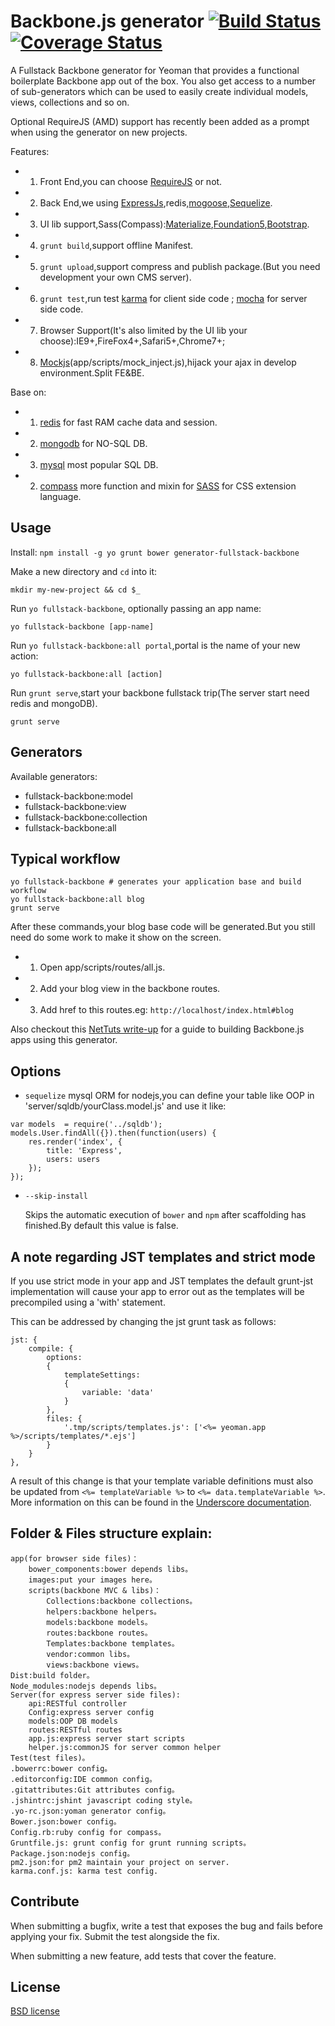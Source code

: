 # Backbone.js generator [![Build Status](https://travis-ci.org/pusongyang/generator-fullstack-backbone.svg?branch=master)](https://travis-ci.org/pusongyang/generator-fullstack-backbone) [![Coverage Status](https://coveralls.io/repos/github/pusongyang/generator-fullstack-backbone/badge.svg?branch=master)](https://coveralls.io/github/pusongyang/generator-fullstack-backbone?branch=master)

A Fullstack Backbone generator for Yeoman that provides a functional boilerplate Backbone app out of the box. You also get access to a number of sub-generators which can be used to easily create individual models, views, collections and so on.

Optional RequireJS (AMD) support has recently been added as a prompt when using the generator on new projects.

Features:
- 1) Front End,you can choose [RequireJS](http://requirejs.org/) or not.
- 2) Back End,we using [ExpressJs](http://expressjs.com/),redis,[mogoose](http://mongoosejs.com/),[Sequelize](http://docs.sequelizejs.com/en/latest/).
- 3) UI lib support,Sass(Compass):[Materialize](http://materializecss.com/),[Foundation5](http://foundation.zurb.com/sites/docs/v/5.5.3/),[Bootstrap](http://v3.bootcss.com/getting-started/).
- 4) `grunt build`,support offline Manifest.
- 5) `grunt upload`,support compress and publish package.(But you need development your own CMS server).
- 6) `grunt test`,run test [karma](https://karma-runner.github.io/) for client side code ; [mocha](http://mochajs.org/) for server side code.
- 7) Browser Support(It's also limited by the UI lib your choose):IE9+,FireFox4+,Safari5+,Chrome7+;
- 8) [Mockjs](http://mockjs.com/)(app/scripts/mock_inject.js),hijack your ajax in develop environment.Split FE&BE.

Base on:
- 1) [redis](http://redis.io/) for fast RAM cache data and session.
- 2) [mongodb](https://docs.mongodb.com/) for NO-SQL DB.
- 3) [mysql](https://www.mysql.com/) most popular SQL DB.
- 2) [compass](http://compass-style.org/) more function and mixin for [SASS](http://sass-lang.com/) for CSS extension language.


## Usage

Install: `npm install -g yo grunt bower generator-fullstack-backbone`

Make a new directory and `cd` into it:
```
mkdir my-new-project && cd $_
```

Run `yo fullstack-backbone`, optionally passing an app name:
```
yo fullstack-backbone [app-name]
```

Run `yo fullstack-backbone:all portal`,portal is the name of your new action:
```
yo fullstack-backbone:all [action]
```

Run `grunt serve`,start your backbone fullstack trip(The server start need redis and mongoDB).
```
grunt serve
```

## Generators

Available generators:

- fullstack-backbone:model
- fullstack-backbone:view
- fullstack-backbone:collection
- fullstack-backbone:all

## Typical workflow

```
yo fullstack-backbone # generates your application base and build workflow
yo fullstack-backbone:all blog
grunt serve
```
After these commands,your blog base code will be generated.But you still need do some work to make it show on the screen.
- 1) Open app/scripts/routes/all.js.
- 2) Add your blog view in the backbone routes.
- 3) Add href to this routes.eg: ``` http://localhost/index.html#blog ```

Also checkout this [NetTuts write-up](http://net.tutsplus.com/tutorials/javascript-ajax/building-apps-with-the-yeoman-workflow/) for a guide to building Backbone.js apps using this generator.


## Options
* `sequelize`
    mysql ORM for nodejs,you can define your table like OOP in 'server/sqldb/yourClass.model.js' and use it like:
```
var models  = require('../sqldb');
models.User.findAll({}).then(function(users) {
    res.render('index', {
        title: 'Express',
        users: users
    });
});
```
* `--skip-install`

  Skips the automatic execution of `bower` and `npm` after
  scaffolding has finished.By default this value is false.


## A note regarding JST templates and strict mode

If you use strict mode in your app and JST templates the default grunt-jst implementation will cause your app to error out as the templates will be precompiled using a 'with' statement.

This can be addressed by changing the jst grunt task as follows:

```
jst: {
    compile: {
        options:
        {
            templateSettings:
            {
                variable: 'data'
            }
        },
        files: {
            '.tmp/scripts/templates.js': ['<%= yeoman.app %>/scripts/templates/*.ejs']
        }
    }
},
```
A result of this change is that your template variable definitions must also be updated from `<%= templateVariable %>` to `<%= data.templateVariable %>`. More information on this can be found in the [Underscore documentation](http://underscorejs.org/#template).

## Folder & Files structure explain:
```
app(for browser side files)：
	bower_components:bower depends libs。
	images:put your images here。
	scripts(backbone MVC & libs)：
		Collections:backbone collections。
		helpers:backbone helpers。
		models:backbone models。
		routes:backbone routes。
		Templates:backbone templates。
		vendor:common libs。
		views:backbone views。
Dist:build folder。
Node_modules:nodejs depends libs。
Server(for express server side files):
    api:RESTful controller
    Config:express server config
    models:OOP DB models
    routes:RESTful routes
    app.js:express server start scripts
    helper.js:commonJS for server common helper
Test(test files)。
.bowerrc:bower config。
.editorconfig:IDE common config。
.gitattributes:Git attributes config。
.jshintrc:jshint javascript coding style。
.yo-rc.json:yoman generator config。
Bower.json:bower config。
Config.rb:ruby config for compass。
Gruntfile.js: grunt config for grunt running scripts。
Package.json:nodejs config。
pm2.json:for pm2 maintain your project on server.
karma.conf.js: karma test config.
```
## Contribute

When submitting a bugfix, write a test that exposes the bug and fails before applying your fix. Submit the test alongside the fix.

When submitting a new feature, add tests that cover the feature.


## License

[BSD license](http://opensource.org/licenses/bsd-license.php)
